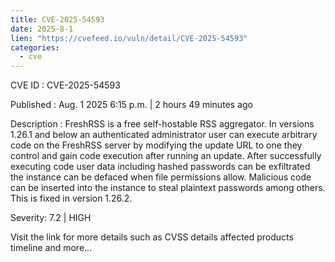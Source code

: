 ```yaml
--- 
title: CVE-2025-54593
date: 2025-8-1
lien: "https://cvefeed.io/vuln/detail/CVE-2025-54593"
categories:
  - cve
---
```


CVE ID : CVE-2025-54593

Published :  Aug. 1
2025
6:15 p.m. | 2 hours
49 minutes ago

Description : FreshRSS is a free
self-hostable RSS aggregator. In versions 1.26.1 and below
an authenticated administrator user can execute arbitrary code on the FreshRSS server by modifying the update URL to one they control
and gain code execution after running an update. After successfully executing code
user data including hashed passwords can be exfiltrated
the instance can be defaced when file permissions allow. Malicious code can be inserted into the instance to steal plaintext passwords
among others. This is fixed in version 1.26.2.

Severity: 7.2 | HIGH

Visit the link for more details
such as CVSS details
affected products
timeline
and more...

